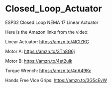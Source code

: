 # Closed_Loop_Actuator
ESP32 Closed Loop NEMA 17 Linear Actuator

Here is the Amazon links from the video:

Linear Actuator: https://amzn.to/4lClZKC

Motor A: https://amzn.to/3Th8G6j

Motor B: https://amzn.to/4et2ulk

Torque Wrench: https://amzn.to/4nA49Kc

Hands Free Vice Grips: https://amzn.to/3G5cEvW
